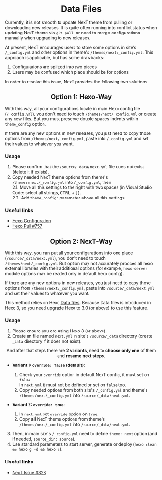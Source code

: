 <h1 align="center">Data Files</h1>

Currently, it is not smooth to update NexT theme from pulling or downloading new releases. It is quite often running into conflict status when updating NexT theme via `git pull`, or need to merge configurations manually when upgrading to new releases.

At present, NexT encourages users to store some options in site's `/_config.yml` and other options in theme's `/themes/next/_config.yml`. This approach is applicable, but has some drawbacks:
1. Configurations are splitted into two pieces
2. Users may be confused which place should be for options

In order to resolve this issue, NexT provides the following two solutions.

<h2 align="center">Option 1: Hexo-Way</h2>

With this way, all your configurations locate in main Hexo config file (`/_config.yml`), you don't need to touch `/themes/next/_config.yml` or create any new files. But you must preserve double spaces indents within `theme_config` option.

If there are any new options in new releases, you just need to copy those options from `/themes/next/_config.yml`, paste into `/_config.yml` and set their values to whatever you want.

### Usage

1. Please confirm that the `/source/_data/next.yml` file does not exist (delete it if exists).
2. Copy needed NexT theme options from theme's `/themes/next/_config.yml` into `/_config.yml`, then\
   2.1. Move all this settings to the right with two spaces (in Visual Studio Code: select all strings, <kbd>CTRL</kbd> + <kbd>]</kbd>).\
   2.2. Add `theme_config:` parameter above all this settings.

### Useful links

* [Hexo Configuration](https://hexo.io/docs/configuration.html)
* [Hexo Pull #757](https://github.com/hexojs/hexo/pull/757)

<h2 align="center">Option 2: NexT-Way</h2>

With this way, you can put all your configurations into one place (`/source/_data/next.yml`), you don't need to touch `/themes/next/_config.yml`.
But option may not accurately procces all hexo external libraries with their additional options (for example, `hexo-server` module options may be readed only in default hexo config).

If there are any new options in new releases, you just need to copy those options from `/themes/next/_config.yml`, paste into `/source/_data/next.yml` and set their values to whatever you want.

This method relies on Hexo [Data files](https://hexo.io/docs/data-files.html). Because Data files is introduced in Hexo 3, so you need upgrade Hexo to 3.0 (or above) to use this feature.

### Usage

1. Please ensure you are using Hexo 3 (or above).
2. Create an file named `next.yml` in site's `/source/_data` directory (create `_data` directory if it does not exist).

<p align="center">And after that steps there are <b>2 variants</b>, need to <b>choose only one</b> of them and <b>resume next steps</b>.</p>

* **Variant 1: `override: false` (default)**:

  1. Check your `override` option in default NexT config, it must set on `false`.\
     In `next.yml` it must not be defined or set on `false` too.
  2. Copy needed options from both site's `/_config.yml` and theme's `/themes/next/_config.yml` into `/source/_data/next.yml`.

* **Variant 2: `override: true`**:

  1. In `next.yml` set `override` option on `true`.
  2. Copy **all** NexT theme options from theme's `/themes/next/_config.yml` into `/source/_data/next.yml`.

3. Then, in main site's `/_config.yml` need to define `theme: next` option (and if needed, `source_dir: source`).
4. Use standard parameters to start server, generate or deploy (`hexo clean && hexo g -d && hexo s`).

### Useful links

* [NexT Issue #328](https://github.com/iissnan/hexo-theme-next/issues/328)
